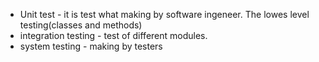 - Unit test - it is test what making by software ingeneer. The lowes level testing(classes and methods)
- integration testing - test of different modules.
- system testing - making by testers
